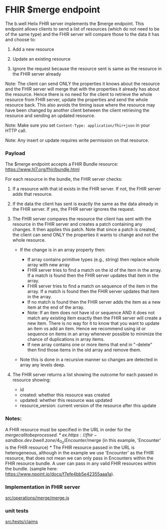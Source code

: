 # FHIR $merge endpoint

The b.well Helix FHIR server implements the $merge endpoint.  This endpoint allows clients to send a list of resources (which do not need to be of the same type) and the FHIR server will compare those to the data it has and choose to:
1. Add a new resource
2. Update an existing resource

3. Ignore the request because the resource sent is same as the resource in the FHIR server already

Note: The client can send ONLY the properties it knows about the resource and the FHIR server will merge that with the properties it already has about the resource.  Hence there is no need for the client to retrieve the whole resource from FHIR server, update the properties and send the whole resource back.  This also avoids the timing issue where the resource may have been changed by another client between the client retrieving the resource and sending an updated resource.

Note: Make sure you set `Content-Type: application/fhir+json` in your HTTP call.

Note: Any insert or update requires write permission on that resource.


### Payload
The $merge endpoint accepts a FHIR Bundle resource:  https://www.hl7.org/fhir/bundle.html

For each resource in the bundle, the FHIR server checks:

1. If a resource with that id exists in the FHIR server.  If not, the FHIR server adds that resource.
2. If the data the client has sent is exactly the same as the data already in the FHIR server.  If yes, the FHIR server ignores the request.
3. The FHIR server compares the resource the client has sent with the resource in the FHIR server and creates a patch containing any changes.  It then applies this patch.  Note that since a patch is created, the client can send ONLY the properties it wants to change and not the whole resource.
    * If the change is in an array property then:
        * If array contains primitive types (e.g., string) then replace whole array with new array
        * FHIR server tries to find a match on the id of the item in the array.  If a match is found then the FHIR server updates that item in the array.
        * FHIR server tries to find a match on sequence of the item in the array.  If a match is found then the FHIR server updates that item in the array.
        * If no match is found then the FHIR server adds the item as a new item at the end of the array.
        * Note: If an item does not have id or sequence AND it does not match any existing item exactly then the FHIR server will create a new item. There is no way for it to know that you want to update an item vs add an item.  Hence we recommend using id or sequence on items in an array whenever possible to minimize the chance of duplications in array items.
        * If new array contains one or more items that end in "-delete" then find those items in the old array and remove them.

    * Note this is done in a recursive manner so changes are detected in array any levels deep.

4. The FHIR server returns a list showing the outcome for each passed in resource showing:
    * id
    * created: whether this resource was created
    * updated: whether this resource was updated
    * resource_version: current version of the resource after this update

### Notes:
A FHIR resource must be specified in the URL in order for the $merge call to be processed.
    * ex. https://fhir-sandbox.dev.bwell.zone/4_0_0/Encounter/$merge (in this example, 'Encounter' is the FHIR resource)
    * The FHIR resource passed in the URL is heterogeneous, although in the example we use 'Encounter' as the FHIR resource, that does not mean we can only pass in Encounters within the FHIR resource bundle.  A user can pass in any valid FHIR resources within the bundle. (sample here: https://www.npoint.io/docs/f7efe4bb5e42355aaa1a).
  
### Implementation in FHIR server
[src/operations/merge/merge.js](src/operations/merge/merge.js)


### unit tests
[src/tests/claims](src/tests/claims)

